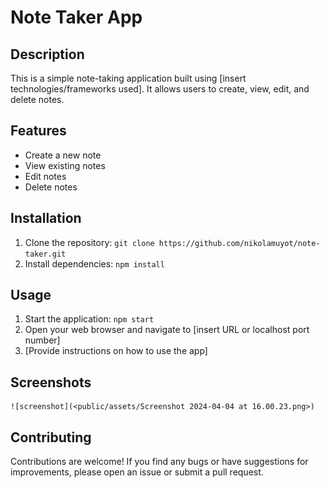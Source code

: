 # Note Taker App

## Description

This is a simple note-taking application built using [insert technologies/frameworks used]. It allows users to create, view, edit, and delete notes.

## Features

- Create a new note
- View existing notes
- Edit notes
- Delete notes

## Installation

1. Clone the repository: `git clone https://github.com/nikolamuyot/note-taker.git`
2. Install dependencies: `npm install`

## Usage

1. Start the application: `npm start`
2. Open your web browser and navigate to [insert URL or localhost port number]
3. [Provide instructions on how to use the app]

## Screenshots

    ![screenshot](<public/assets/Screenshot 2024-04-04 at 16.00.23.png>)

## Contributing

Contributions are welcome! If you find any bugs or have suggestions for improvements, please open an issue or submit a pull request.
